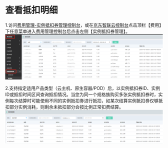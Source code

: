 # 查看抵扣明细

1.访问[费用管理-实例抵扣券管理控制台](https://ri.jdcloud.com/instances/list)，或在[京东智联云控制台](https://console.jdcloud.com/overview)点击顶栏【费用】下任意菜单进入费用管理控制台后点击左侧【实例抵扣券管理】。<br>
![](../../../../../image/vm/iv-usage1.png)

2.支持指定适用产品类型（云主机、原生容器/POD）后，以实例抵扣券ID、实例ID或抵扣时间区间查询抵扣情况。当您为同一个规格族购买多张实例抵扣券时，实例每次结算时可能使用不同的实例抵扣券进行抵扣，如某次结算实例抵扣券仅够抵扣部分实例消耗，则剩余未抵扣部分会按比例正常扣费结算。
![](../../../../../image/vm/iv-usage2.png)
